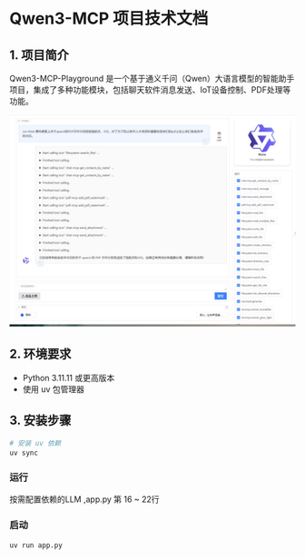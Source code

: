 # Qwen3-MCP 项目技术文档

## 1. 项目简介

Qwen3-MCP-Playground 是一个基于通义千问（Qwen）大语言模型的智能助手项目，集成了多种功能模块，包括聊天软件消息发送、IoT设备控制、PDF处理等功能。

![项目截图](screenshot.png)

## 2. 环境要求

- Python 3.11.11 或更高版本
- 使用 uv 包管理器

## 3. 安装步骤

```bash
# 安装 uv 依赖
uv sync
```

### 运行

按需配置依赖的LLM ,app.py 第 16 ~ 22行

### 启动
```
uv run app.py
```